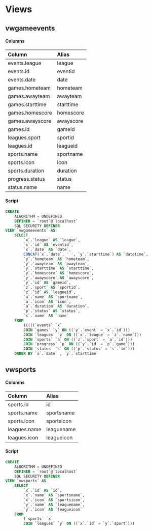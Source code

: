 # Views

## vwgameevents

#### Columns

| Column | Alias |
| :--- | :--- |
| events.league | league |
| events.id | eventid |
| events.date | date |
| games.hometeam | hometeam |
| games.awayteam | awayteam |
| games.starttime | starttime |
| games.homescore | homescore |
| games.awayscore | awayscore |
| games.id | gameid |
| leagues.sport | sportid |
| leagues.id | leagueid |
| sports.name | sportname |
| sports.icon | icon |
| sports.duration | duration |
| progress.status | status |
| status.name | name |

#### Script

```sql
CREATE 
    ALGORITHM = UNDEFINED 
    DEFINER = `root`@`localhost` 
    SQL SECURITY DEFINER
VIEW `vwgameevents` AS
    SELECT 
        `x`.`league` AS `league`,
        `x`.`id` AS `eventid`,
        `x`.`date` AS `date`,
        CONCAT(`x`.`date`, ' ', `y`.`starttime`) AS `datetime`,
        `y`.`hometeam` AS `hometeam`,
        `y`.`awayteam` AS `awayteam`,
        `y`.`starttime` AS `starttime`,
        `y`.`homescore` AS `homescore`,
        `y`.`awayscore` AS `awayscore`,
        `y`.`id` AS `gameid`,
        `z`.`sport` AS `sportid`,
        `z`.`id` AS `leagueid`,
        `a`.`name` AS `sportname`,
        `a`.`icon` AS `icon`,
        `a`.`duration` AS `duration`,
        `p`.`status` AS `status`,
        `s`.`name` AS `name`
    FROM
        (((((`events` `x`
        JOIN `games` `y` ON ((`y`.`event` = `x`.`id`)))
        JOIN `leagues` `z` ON ((`x`.`league` = `z`.`name`)))
        JOIN `sports` `a` ON ((`z`.`sport` = `a`.`id`)))
        JOIN `progress` `p` ON ((`y`.`id` = `p`.`game`)))
        JOIN `status` `s` ON ((`p`.`status` = `s`.`id`)))
    ORDER BY `x`.`date` , `y`.`starttime`
```

## vwsports

#### Columns

| Column | Alias |
| :--- | :--- |
| sports.id | id |
| sports.name | sportsname |
| sports.icon | sportsicon |
| leagues.name | leaguename |
| leagues.icon | leagueicon |

#### Script

```sql
CREATE 
    ALGORITHM = UNDEFINED 
    DEFINER = `root`@`localhost` 
    SQL SECURITY DEFINER
VIEW `vwsports` AS
    SELECT 
        `x`.`id` AS `id`,
        `x`.`name` AS `sportsname`,
        `x`.`icon` AS `sportsicon`,
        `y`.`name` AS `leaguename`,
        `y`.`icon` AS `leagueicon`
    FROM
        (`sports` `x`
        JOIN `leagues` `y` ON ((`x`.`id` = `y`.`sport`)))
```

